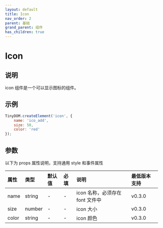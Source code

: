 ```yaml
---
layout: default
title: Icon
nav_order: 2
parent: 基础
grand_parent: 组件
has_children: true
---
```


# Icon

## 说明
icon 组件是一个可以显示图标的组件。

## 示例
```javascript
TinyDOM.createElement('icon', {
    name: 'ico_add',
    size: 50,
    color: 'red'
});
```

## 参数
以下为 props 属性说明，支持通用 style 和事件属性

| 属性 | 类型     | 默认值 | 必填 | 说明             | 最低版本支持   |
|:----|:-------|:------|:-----|:---------------|:---------|
| name | string | - | - | icon 名称，必须存在 font 文件中 | v0.3.0 |
| size | number | - | - | icon 大小 | v0.3.0 |
| color | string | - | - | icon 颜色 | v0.3.0 |
